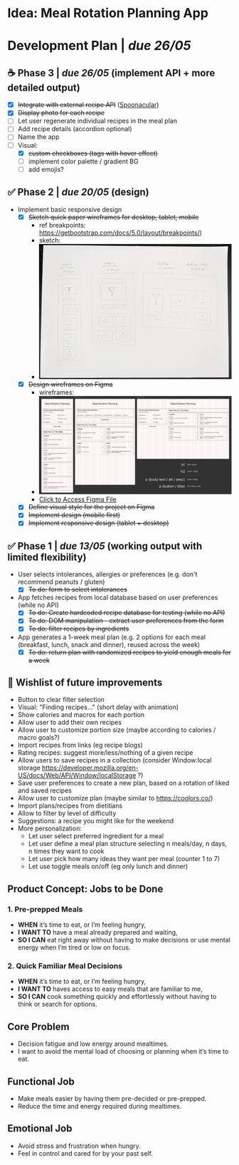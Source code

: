# Idea: Meal Rotation Planning App

# Development Plan | _due 26/05_

## ☕ Phase 3 | _due 26/05_ (implement API + more detailed output)
- [x] ~~Integrate with external recipe API~~ ([Spoonacular](https://spoonacular.com/food-api/docs))
- [x] ~~Display photo for each recipe~~
- [ ] Let user regenerate individual recipes in the meal plan
- [ ] Add recipe details (accordion optional)
- [ ] Name the app
- [ ] Visual:
  - [x] ~~custom checkboxes (tags with hover effect)~~
  - [ ] implement color palette / gradient BG
  - [ ] add emojis?
 
## ✅ Phase 2 | _due 20/05_ (design)
- Implement basic responsive design
  - [x] ~~Sketch quick paper wireframes for desktop, tablet, mobile~~
    - ref breakpoints: https://getbootstrap.com/docs/5.0/layout/breakpoints/)
    - sketch:
    - ![Wireframes sketch](./wireframeSketch.png)
  - [x] ~~Design wireframes on Figma~~
    - wireframes:
    - ![Wireframes Figma](./wireframeFigma.png)
    - [Click to Access Figma File](https://www.figma.com/design/UBPPA8SqRHvv5BVn6uhY4d/Meal-Planner?node-id=0-1&t=xfkfwliooCBffYU8-1)
  - [x] ~~Define visual style for the project on Figma~~
  - [x] ~~Implement design (mobile first)~~
  - [x] ~~Implement responsive design (tablet + desktop)~~

## ✅ Phase 1 | _due 13/05_ (working output with limited flexibility)
- User selects intolerances, allergies or preferences (e.g. don't recommend peanuts / gluten)
  - [x] ~~To do: form to select intolerances~~
- App fetches recipes from local database based on user preferences (while no API)
  - [x] ~~To do: Create hardcoded recipe database for testing (while no API)~~
  - [x] ~~To do: DOM manipulation - extract user preferences from the form~~
  - [x] ~~To do: filter recipes by ingredients~~
- App generates a 1-week meal plan (e.g. 2 options for each meal (breakfast, lunch, snack and dinner), reused across the week)
  - [x] ~~To do: return plan with randomized recipes to yield enough meals for a week~~

## 💭 Wishlist of future improvements
- Button to clear filter selection
- Visual: "Finding recipes..." (short delay with animation)
- Show calories and macros for each portion
- Allow user to add their own recipes
- Allow user to customize portion size (maybe according to calories / macro goals?)
- Import recipes from links (eg recipe blogs)
- Rating recipes: suggest more/less/nothing of a given recipe
- Allow users to save recipes in a collection (consider Window:local storage https://developer.mozilla.org/en-US/docs/Web/API/Window/localStorage ?)
- Save user preferences to create a new plan, based on a rotation of liked and saved recipes
- Allow user to customize plan (maybe similar to https://coolors.co/)
- Import plans/recipes from dietitians
- Allow to filter by level of difficulty
- Suggestions: a recipe you might like for the weekend
- More personalization:
  - Let user select preferred ingredient for a meal
  - Let user define a meal plan structure selecting n meals/day, n days, n times they want to cook 
  - Let user pick how many ideas they want per meal (counter 1 to 7)
  - Let use toggle meals on/off (eg only lunch and dinner)


## Product Concept: Jobs to be Done

### 1. Pre-prepped Meals
- **WHEN** it’s time to eat, or I’m feeling hungry,
- **I WANT TO** have a meal already prepared and waiting,
- **SO I CAN** eat right away without having to make decisions or use mental energy when I’m tired or low on focus.

### 2. Quick Familiar Meal Decisions
- **WHEN** it’s time to eat, or I’m feeling hungry,
- **I WANT TO** haves access to easy meals that are familiar to me,
- **SO I CAN** cook something quickly and effortlessly without having to think or search for options.

## Core Problem
- Decision fatigue and low energy around mealtimes.
- I want to avoid the mental load of choosing or planning when it’s time to eat.

## Functional Job
- Make meals easier by having them pre-decided or pre-prepped.
- Reduce the time and energy required during mealtimes.

## Emotional Job
- Avoid stress and frustration when hungry.
- Feel in control and cared for by your past self.